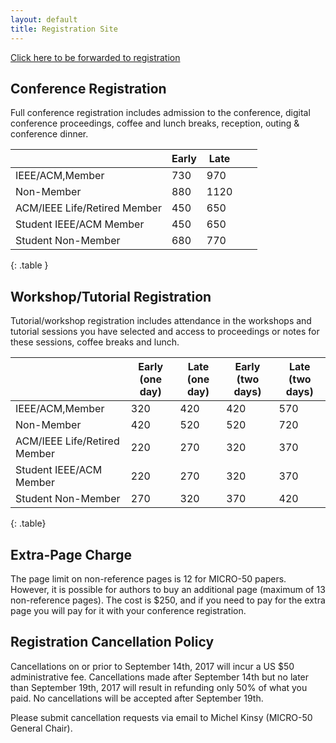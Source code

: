 ```yaml
---
layout: default
title: Registration Site
---
```

<div class="alert alert-info">
 <a href="https://whova.com/portal/registration/aiism_201710/">Click here to be forwarded to registration</a>
</div>

Conference Registration
-----------------------


Full conference registration includes admission to the conference, digital conference proceedings, coffee and lunch breaks, reception, outing & conference dinner.

|                              	| Early 	| Late 	|   	|   	|
|------------------------------	|-------	|------	|---	|---	|
| IEEE/ACM,Member              	| 730   	| 970  	|   	|   	|
| Non-Member                   	| 880   	| 1120 	|   	|   	|
| ACM/IEEE Life/Retired Member 	| 450   	| 650  	|   	|   	|
| Student IEEE/ACM Member      	| 450   	| 650  	|   	|   	|
| Student Non-Member           	| 680   	| 770  	|   	|   	|
{: .table } 



Workshop/Tutorial Registration
------------------------------

Tutorial/workshop registration includes attendance in the workshops and tutorial sessions you have selected and access to proceedings or notes for these sessions, coffee breaks and lunch.


|                              	| Early (one day) 	| Late (one day) 	| Early (two days) 	| Late (two days) 	|
|------------------------------	|-----------------	|----------------	|------------------	|-----------------	|
| IEEE/ACM,Member              	| 320             	| 420            	| 420              	| 570             	|
| Non-Member                   	| 420             	| 520            	| 520              	| 720             	|
| ACM/IEEE Life/Retired Member 	| 220             	| 270            	| 320              	| 370             	|
| Student IEEE/ACM Member      	| 220             	| 270            	| 320              	| 370             	|
| Student Non-Member           	| 270             	| 320            	| 370              	| 420             	|
{: .table}



Extra-Page Charge
-----------------

The page limit on non-reference pages is 12 for MICRO-50 papers. However, it is possible for authors to buy an additional page (maximum of 13 non-reference pages). The cost is $250, and if you need to pay for the extra page you will pay for it with your conference registration.


Registration Cancellation Policy
--------------------------------

Cancellations on or prior to September 14th, 2017 will incur a US $50 administrative fee. 
Cancellations made after September 14th but no later than September 19th, 2017 will result in refunding only 50% of what you paid.  No cancellations will be accepted after September 19th.

Please submit cancellation requests via email to Michel Kinsy (MICRO-50 General Chair). 


